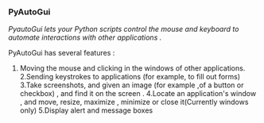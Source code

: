 ### PyAutoGui

*PyautoGui lets your Python scripts control the mouse and keyboard to automate interactions with other applications .*


PyAutoGui has several features :
1. Moving the mouse and clicking in the windows of other applications.
2.Sending keystrokes to applications (for example, to fill out forms)
3.Take screenshots, and given an image (for example ,of a button or checkbox) , and find it on the screen .
4.Locate an application's window , and move, resize, maximize , minimize or close it(Currently windows only)
5.Display alert and message boxes